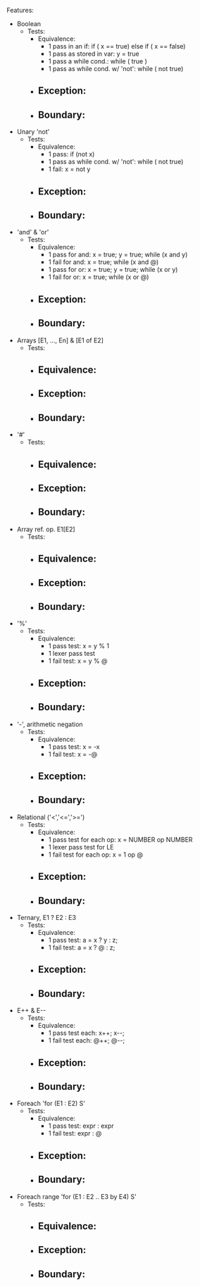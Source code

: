 Features:

- Boolean
  - Tests:
    - Equivalence:
      - 1 pass in an if: if ( x == true) else if ( x == false)
      - 1 pass as stored in var: y = true
      - 1 pass a while cond.: while ( true )
      - 1 pass as while cond. w/ 'not': while ( not true)
    - Exception:
      - 
    - Boundary:
      - 
- Unary 'not'
  - Tests:
      - Equivalence:
        - 1 pass: if (not x)
        - 1 pass as while cond. w/ 'not': while ( not true)
        - 1 fail: x = not y
      - Exception:
        - 
      - Boundary:
        - 
- 'and' & 'or'
  - Tests:
      - Equivalence:
        - 1 pass for and: x = true; y = true; while (x and y)
        - 1 fail for and: x = true; while (x and @)
        - 1 pass for or: x = true; y = true; while (x or y)
        - 1 fail for or: x = true; while (x or @)
      - Exception:
        - 
      - Boundary:
        - 
- Arrays [E1, ..., En] & [E1 of E2]
  - Tests:
      - Equivalence:
        - 
      - Exception:
        - 
      - Boundary:
        - 
- '#'
  - Tests:
      - Equivalence:
        - 
      - Exception:
        - 
      - Boundary:
        - 
- Array ref. op. E1[E2]
  - Tests:
      - Equivalence:
        - 
      - Exception:
        - 
      - Boundary:
        - 
- '%'
  - Tests:
      - Equivalence:
        - 1 pass test: x = y % 1
        - 1 lexer pass test
        - 1 fail test: x = y % @
      - Exception:
        - 
      - Boundary:
        - 
- '-', arithmetic negation
  - Tests:
      - Equivalence:
        - 1 pass test: x = -x
        - 1 fail test: x = -@
      - Exception:
        - 
      - Boundary:
        - 
- Relational ('<','<=','>=')
  - Tests:
      - Equivalence:
        - 1 pass test for each op: x = NUMBER op NUMBER
        - 1 lexer pass test for LE
        - 1 fail test for each op: x = 1 op @
      - Exception:
        - 
      - Boundary:
        - 
- Ternary, E1 ? E2 : E3
  - Tests:
      - Equivalence:
        - 1 pass test: a = x ? y : z;
        - 1 fail test: a = x ? @ : z;
      - Exception:
        - 
      - Boundary:
        - 
- E++ & E--
  - Tests:
      - Equivalence:
        - 1 pass test each: x++; x--;
        - 1 fail test each: @++; @--;
      - Exception:
        - 
      - Boundary:
        - 
- Foreach 'for (E1 : E2) S'
  - Tests:
      - Equivalence:
        - 1 pass test: expr : expr
        - 1 fail test: expr : @
      - Exception:
        - 
      - Boundary:
        - 
- Foreach range 'for (E1 : E2 .. E3 by E4) S'
  - Tests:
      - Equivalence:
        - 
      - Exception:
        - 
      - Boundary:
        - 